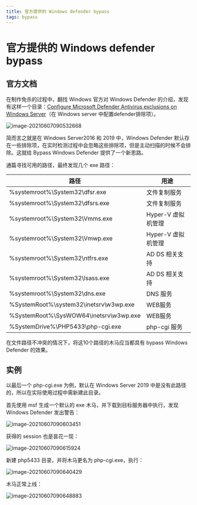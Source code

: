 ```yaml
---
title: 官方提供的 Windows defender bypass
tags: bypass
---
```


# 官方提供的 Windows defender bypass

## 官方文档

在制作免杀的过程中，翻找 Windows 官方对 Windows Defender 的介绍，发现有这样一个目录：[Configure Microsoft Defender Antivirus exclusions on Windows Server](https://docs.microsoft.com/en-us/microsoft-365/security/defender-endpoint/configure-server-exclusions-microsoft-defender-antivirus?view=o365-worldwide#list-of-automatic-exclusions)（在 Windows server 中配置defender排除项）。

![image-20210607090532668](https://gitee.com/tboom_is_here/pic/raw/master/img/image-20210607090532668.png)

简而言之就是在 Windows Server2016 和 2019 中，Windows Defender 默认存在一些排除项，在实时检测过程中会忽略这些排除项，但是主动扫描的时候不会排除。这就给 Bypass Windows Defender 提供了一个新思路。

通篇寻找可用的路径，最终发现几个 exe 路径：

| 路径                                   | 用途               |
| -------------------------------------- | ------------------ |
| %systemroot%\System32\dfsr.exe         | 文件复制服务       |
| %systemroot%\System32\dfsrs.exe        | 文件复制服务       |
| %systemroot%\System32\Vmms.exe         | Hyper-V 虚拟机管理 |
| %systemroot%\System32\Vmwp.exe         | Hyper-V 虚拟机管理 |
| %systemroot%\System32\ntfrs.exe        | AD DS 相关支持     |
| %systemroot%\System32\lsass.exe        | AD DS 相关支持     |
| %systemroot%\System32\dns.exe          | DNS 服务           |
| %SystemRoot%\system32\inetsrv\w3wp.exe | WEB服务            |
| %SystemRoot%\SysWOW64\inetsrv\w3wp.exe | WEB服务            |
| %SystemDrive%\PHP5433\php-cgi.exe      | php-cgi 服务       |

在文件路径不冲突的情况下，将这10个路径的木马应当都具有 bypass Windows Defender 的效果。

## 实例

以最后一个 php-cgi.exe 为例，默认在 Windows Server 2019 中是没有此路径的，所以在实际使用过程中需新建此目录。

首先使用 msf 生成一个默认的 exe 木马，并下载到目标服务器中执行，发现 Windows Defender 发出警告：

![image-20210607090603451](https://gitee.com/tboom_is_here/pic/raw/master/img/image-20210607090603451.png)

获得的 session 也是昙花一现：

![image-20210607090615924](https://gitee.com/tboom_is_here/pic/raw/master/img/image-20210607090615924.png)

新建 php5433 目录，并将木马更名为 php-cgi.exe，执行：

![image-20210607090640429](https://gitee.com/tboom_is_here/pic/raw/master/img/image-20210607090640429.png)



木马正常上线：

![image-20210607090648883](https://gitee.com/tboom_is_here/pic/raw/master/img/image-20210607090648883.png)
